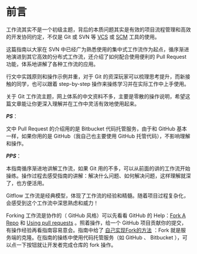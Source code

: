 # 前言

工作流其实不是一个初级主题，背后的本质问题其实是有效的项目流程管理和高效的开发协同约定，不仅是 Git 或 SVN 等 [VCS][0] 或 [SCM][1] 工具的使用。

这篇指南以大家在 SVN 中已经广为熟悉使用的集中式工作流作为起点，循序渐进地演进到其它高效的分布式工作流，还介绍了如何配合使用便利的 Pull Request 功能，体系地讲解了各种工作流的应用。

行文中实践原则和操作示例并重，对于 Git 的资深玩家可以梳理思考提升，而新接触的同学，也可以跟着 step-by-step 操作来操练学习并在实际工作中上手使用。

关于 Git 工作流主题，网上体系的中文资料不多，主要是零散的操作说明，希望这篇文章能让你更深入理解并在工作中灵活有效地使用起来。

**_PS_**：

文中 Pull Request 的介绍用的是 Bitbucket 代码托管服务，由于和 GitHub 基本一样，如果你用的是 GitHub（我自己也主要使用 GitHub 托管代码），不影响理解和操作。

**_PPS_**：

本指南循序渐进地讲解工作流，如果 Git 用的不多，可以从前面的讲的工作流开始操练。操作过程去感受指南的讲解：解决什么问题、如何解决问题，这样理解就深了，也方便活用。

Gitflow 工作流是经典模型，体现了工作流的经验和精髓。随着项目过程复杂化，会感受到这个工作流中深思熟虑和威力！

Forking 工作流是协作的（ GitHub 风格）可以先看看 GitHub 的 Help：[Fork A Repo][2] 和 [Using pull requests][3] 。照着操作，给一个 GitHub 项目贡献你的提交，有操作经验再看指南容易意会。指南中给了 [自己实现Fork的方法][4] ：Fork 就是服务端的克隆。在指南的操练中使用代码托管服务（如 GitHub 、 Bitbucket ），可以点一下按钮就让开发者完成仓库的 fork 操作。

[0]: http://zh.wikipedia.org/wiki/%E7%89%88%E6%9C%AC%E6%8E%A7%E5%88%B6
[1]: http://zh.wikipedia.org/wiki/%E8%BD%AF%E4%BB%B6%E9%85%8D%E7%BD%AE%E7%AE%A1%E7%90%86
[2]: https://help.github.com/articles/fork-a-repo/
[3]: https://help.github.com/articles/using-pull-requests/
[4]: https://github.com/oldratlee/translations/blob/master/git-workflows-and-tutorials/workflow-forking.md